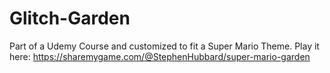 # Glitch-Garden

Part of a Udemy Course and customized to fit a Super Mario Theme.  Play it here: https://sharemygame.com/@StephenHubbard/super-mario-garden
